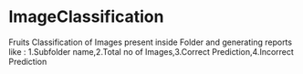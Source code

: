 # ImageClassification
Fruits Classification of Images present  inside Folder and generating reports like : 1.Subfolder name,2.Total no of Images,3.Correct Prediction,4.Incorrect Prediction
